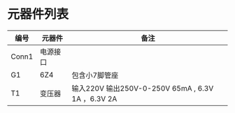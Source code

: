 # 元器件列表
| 编号   | 元器件   | 备注                                             |
|-------|---------|--------------------------------------------------|
| Conn1 | 电源接口 |                                                  |
| G1    | 6Z4     | 包含小7脚管座                                      |
| T1    | 变压器   | 输入220V 输出250V-0-250V 65mA , 6.3V 1A ，6.3V 2A |
